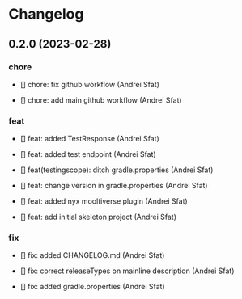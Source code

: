 # Changelog


## 0.2.0 (2023-02-28)

### chore

* [] chore: fix github workflow (Andrei Sfat)

* [] chore: add main github workflow (Andrei Sfat)

### feat

* [] feat: added TestResponse (Andrei Sfat)

* [] feat: added test endpoint (Andrei Sfat)

* [] feat(testingscope): ditch gradle.properties (Andrei Sfat)

* [] feat: change version in gradle.properties (Andrei Sfat)

* [] feat: added nyx mooltiverse plugin (Andrei Sfat)

* [] feat: add initial skeleton project (Andrei Sfat)

### fix

* [] fix: added CHANGELOG.md (Andrei Sfat)

* [] fix: correct releaseTypes on mainline description (Andrei Sfat)

* [] fix: added gradle.properties (Andrei Sfat)

